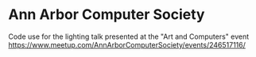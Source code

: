 # Ann Arbor Computer Society

Code use for the lighting talk presented at the "Art and Computers"
event https://www.meetup.com/AnnArborComputerSociety/events/246517116/
